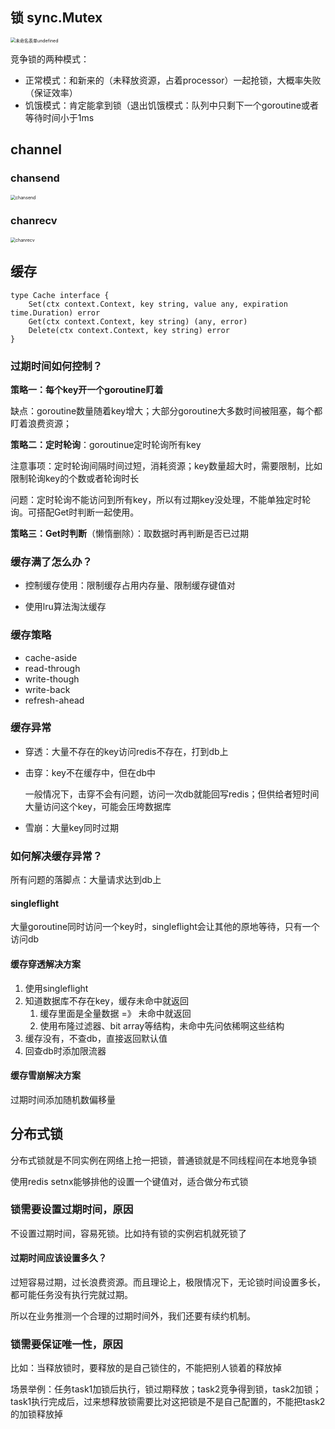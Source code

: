 ## 锁 sync.Mutex

<img src="C:\Users\zhangluyue\Desktop\新建文件夹\锁实现模板 sync.Mutex.assets\未命名表单undefined.png" alt="未命名表单undefined" style="zoom: 50%;" />

竞争锁的两种模式：

- 正常模式：和新来的（未释放资源，占着processor）一起抢锁，大概率失败（保证效率）
- 饥饿模式：肯定能拿到锁（退出饥饿模式：队列中只剩下一个goroutine或者等待时间小于1ms

## channel

### chansend

<img src="C:\Users\zhangluyue\Desktop\新建文件夹\chansend.png" alt="chansend" style="zoom:50%;" />

### chanrecv

<img src="C:\Users\zhangluyue\Desktop\新建文件夹\chanrecv.png" alt="chanrecv" style="zoom:50%;" />

## 缓存

```
type Cache interface {
	Set(ctx context.Context, key string, value any, expiration time.Duration) error
	Get(ctx context.Context, key string) (any, error)
	Delete(ctx context.Context, key string) error
}
```

### 过期时间如何控制？

**策略一：每个key开一个goroutine盯着**

缺点：goroutine数量随着key增大；大部分goroutine大多数时间被阻塞，每个都盯着浪费资源；

**策略二：定时轮询**：goroutinue定时轮询所有key

注意事项：定时轮询间隔时间过短，消耗资源；key数量超大时，需要限制，比如限制轮询key的个数或者轮询时长

问题：定时轮询不能访问到所有key，所以有过期key没处理，不能单独定时轮询。可搭配Get时判断一起使用。

**策略三：Get时判断**（懒惰删除）：取数据时再判断是否已过期

### 缓存满了怎么办？

- 控制缓存使用：限制缓存占用内存量、限制缓存键值对

- 使用lru算法淘汰缓存

### 缓存策略

- cache-aside
- read-through
- write-though
- write-back
- refresh-ahead

### 缓存异常

- 穿透：大量不存在的key访问redis不存在，打到db上

- 击穿：key不在缓存中，但在db中

  一般情况下，击穿不会有问题，访问一次db就能回写redis；但供给者短时间大量访问这个key，可能会压垮数据库

- 雪崩：大量key同时过期

### 如何解决缓存异常？

所有问题的落脚点：大量请求达到db上

#### singleflight

大量goroutine同时访问一个key时，singleflight会让其他的原地等待，只有一个访问db

#### 缓存穿透解决方案

1. 使用singleflight
2. 知道数据库不存在key，缓存未命中就返回
   1. 缓存里面是全量数据 =》 未命中就返回
   2. 使用布隆过滤器、bit array等结构，未命中先问依稀啊这些结构
3. 缓存没有，不查db，直接返回默认值
4. 回查db时添加限流器

#### 缓存雪崩解决方案

过期时间添加随机数偏移量

## 分布式锁

分布式锁就是不同实例在网络上抢一把锁，普通锁就是不同线程间在本地竞争锁

使用redis setnx能够排他的设置一个键值对，适合做分布式锁

### 锁需要设置过期时间，原因

不设置过期时间，容易死锁。比如持有锁的实例宕机就死锁了

#### 过期时间应该设置多久？

过短容易过期，过长浪费资源。而且理论上，极限情况下，无论锁时间设置多长，都可能任务没有执行完就过期。

所以在业务推测一个合理的过期时间外，我们还要有续约机制。

### 锁需要保证唯一性，原因

比如：当释放锁时，要释放的是自己锁住的，不能把别人锁着的释放掉

场景举例：任务task1加锁后执行，锁过期释放；task2竞争得到锁，task2加锁；task1执行完成后，过来想释放锁需要比对这把锁是不是自己配置的，不能把task2的加锁释放掉



